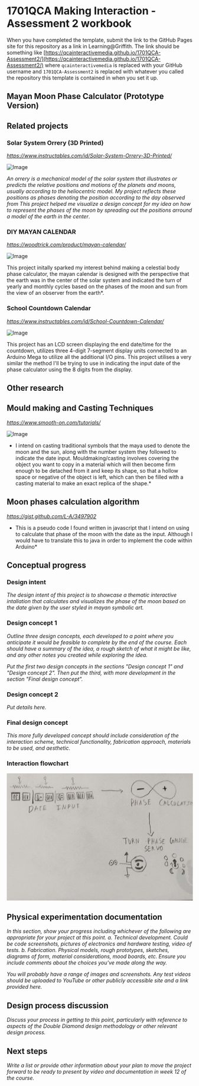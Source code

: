 # 1701QCA Making Interaction - Assessment 2 workbook

When you have completed the template, submit the link to the GitHub Pages site for this repository as a link in Learning@Griffith. The link should be something like [https://qcainteractivemedia.github.io/1701QCA-Assessment2/](https://qcainteractivemedia.github.io/1701QCA-Assessment2/) where `qcainteractivemedia` is replaced with your GitHub username and `1701QCA-Assessment2` is replaced with whatever you called the repository this template is contained in when you set it up.

## Mayan Moon Phase Calculator (Prototype Version) ##

## Related projects ##

### Solar System Orrery (3D Printed) ###

*https://www.instructables.com/id/Solar-System-Orrery-3D-Printed/*

![Image](https://cdn.instructables.com/FG3/CEBA/IQJGBAGI/FG3CEBAIQJGBAGI.LARGE.jpg?auto=webp&frame=1&crop=3:2&width=400&height=1024&fit=bounds)

*An orrery is a mechanical model of the solar system that illustrates or predicts the relative positions and motions of the planets and moons, usually according to the heliocentric model. My project reflects these positions as phases denoting the position according to the day observed from
This project helped me visualize a design concept for my idea on how to represent the phases of the moon by spreading out the positions arround a model of the earth in the center*.

### DIY MAYAN CALENDAR ###

*https://woodtrick.com/product/mayan-calendar/*

![Image](https://woodtrick.com/wp-content/uploads/2019/02/1-1.jpg)

This project initally sparked my interest behind making a celestial body phase calculator, the mayan calendar is designed with the perspective that the earth was in the center of the solar system and indicated the turn of yearly and monthly cycles based on the phases of the moon and sun from the view of an observer from the earth*.

### School Countdown Calendar ###

*https://www.instructables.com/id/School-Countdown-Calendar/*

![Image](https://cdn.instructables.com/F2O/J8RX/JUINEP5U/F2OJ8RXJUINEP5U.LARGE.jpg?auto=webp&frame=1&width=933&height=1024&fit=bounds)

This project has an LCD screen displaying the end date/time for the countdown, utilizes three 4-digit 7-segment display units connected to an Arduino Mega to utilize all the additional I/O pins. This project utilises a very similar the method I'll be trying to use in indicating the input date of the phase calculator using the 8 digits from the display. 

## Other research ##

## Mould making and Casting Techniques ##
*https://www.smooth-on.com/tutorials/*

![Image](https://www.smooth-on.com/pw/site/assets/files/24815/card-mold-star-15-demo.jpg)

* I intend on casting traditional symbols that the maya used to denote the moon and the sun, along with the number system they followed to indicate the date input. Mouldmaking/casting involves covering the object you want to copy in a material which will then become firm enough to be detached from it and keep its shape, so that a hollow space or negative of the object is left, which can then be filled with a casting material to make an exact replica of the shape.*

## Moon phases calculation algorithm ##
*https://gist.github.com/L-A/3497902*
<script src="https://gist.github.com/L-A/3497902.js"></script>

* This is a pseudo code I found written in javascript that I intend on using to calculate that phase of the moon with the date as the input. Although I would have to translate this to java in order to implement the code within Arduino*

## Conceptual progress ##

### Design intent ###
*The design intent of this project is to showcase a thematic interactive intallation that calculates and visualizes the phase of the moon based on the date given by the user styled in mayan symbolic art.*

### Design concept 1 ###

*Outline three design concepts, each developed to a point where you anticipate it would be feasible to complete by the end of the course. Each should have a summary of the idea, a rough sketch of what it might be like, and any other notes you created while exploring the idea.* 

*Put the first two design concepts in the sections "Design concept 1" and "Design concept 2". Then put the third, with more development in the section "Final design concept".*

### Design concept 2 ###
*Put details here.*

### Final design concept ###
*This more fully developed concept should include consideration of the interaction scheme, technical functionality, fabrication approach, materials to be used, and aesthetic.*

### Interaction flowchart ###

![Image](Interaction_Flowchart.jpg)

## Physical experimentation documentation ##

*In this section, show your progress including whichever of the following are appropriate for your project at this point.
a.	Technical development. Could be code screenshots, pictures of electronics and hardware testing, video of tests. 
b.	Fabrication. Physical models, rough prototypes, sketches, diagrams of form, material considerations, mood boards, etc.
Ensure you include comments about the choices you've made along the way.*

*You will probably have a range of images and screenshots. Any test videos should be uploaded to YouTube or other publicly accessible site and a link provided here.*


## Design process discussion ##
*Discuss your process in getting to this point, particularly with reference to aspects of the Double Diamond design methodology or other relevant design process.*

## Next steps ##
*Write a list or provide other information about your plan to move the project forward to be ready to present by video and documentation in week 12 of the course.*

